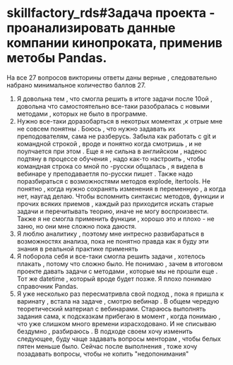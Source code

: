 # skillfactory_rds#Задача проекта - проанализировать данные компании кинопроката, применив метобы Pandas. 
На все 27 вопросов викторины ответы даны верные , следовательно набрано минимальное количество баллов 27.

1. Я довольна тем , что смогла решить в итоге задачи после 10ой , довольна что самостоятельно все-таки разобралась с новыми методами , которых не было в программе.
2.  Нужно все-таки доразобарться в некотрых моментах ,к отрые мне не совсем понятны . Боюсь , что нужно задавать их преподователям, сама не разберусь. Забыла как работать с git и командной строкой , вроде и понятно когда смотришь , и не поулчается при этом . Еще я не сильна в английском , надеюс подтяну в процессе обучения , надо как-то настроить , чтобы командная строка со мной по -русски общалась , я видела в вебинаре у преподаваетля по-русски пишет . 
Также надо поразбираться с возможностями методов explode, itertools.  Не понятно , когда нужно сохранять изменения в переменную , а когда нет, наугад делаю. 
Чтобы вспомнить синтаксис методов, функции и прочих всяких приемов , каждый раз приходится искать старые задачи и перечитывать теорию, иначе не могу воспроизвести. Также я не смогла применить функции , хорошо это и плохо - не заню, но они мне сложно пока даюстя. 
3. Я люблю аналитику , поэтому мне интресно развибараться в возможностях анализа, пока не понятно правда как я буду эти знания в реальной практике применять 
4. Я поборола себя и все-таки смогла решить задачи , хотелось плакать , потому что сложно было. Не понимаю , зачем в итоговом проекте давать задачи с методами , которые мы не прошли еще . Тот же datetime , который вроде будет позже. Я плохо понимаю справочник Pandas. 
5. Я уже несколько раз пересматривла свой подход , пока я пришла к варинату , встала на задаче , смотрю вебинар . В общем чередую теоретический материал с вебинарами. Стараюсь выполнять задания сама, к подсказкам прибегаю в момент , когда понимаю , что уже слишком много времени израсходовано.  И не списываю бездумно , разбираюсь . В подходе своем хочу изменить следующее, буду чаще задавать вопросы менторам , чтобы белых пятен меньше было. Сейчас после выполнения , тоже хочу позадавать вопросы, чтобы не копить "недопонимания"
